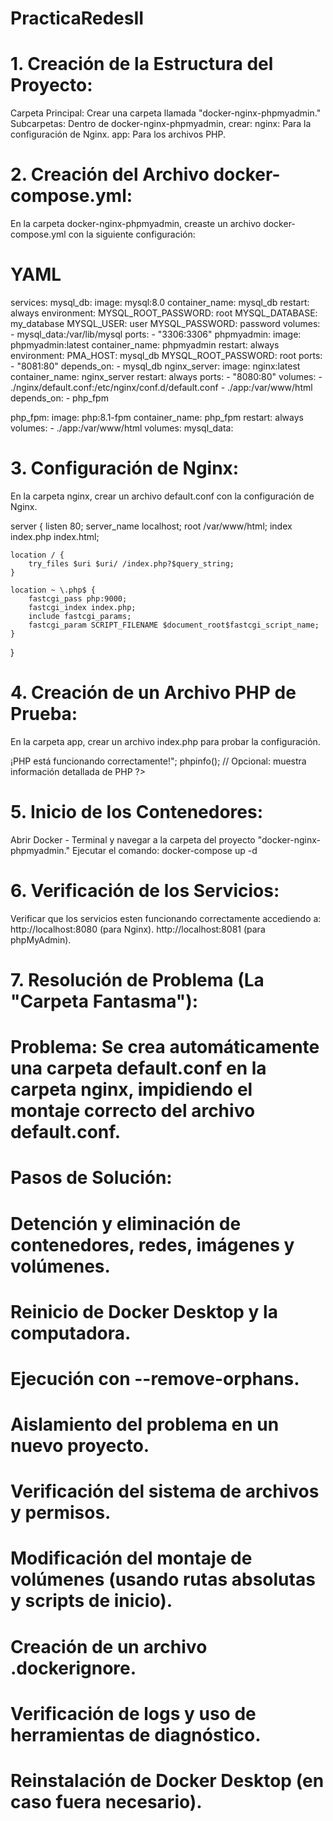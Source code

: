 # PracticaRedesII

# 1. Creación de la Estructura del Proyecto:

Carpeta Principal: Crear una carpeta llamada "docker-nginx-phpmyadmin."
Subcarpetas: Dentro de docker-nginx-phpmyadmin, crear:
nginx: Para la configuración de Nginx.
app: Para los archivos PHP.

# 2. Creación del Archivo docker-compose.yml:
En la carpeta docker-nginx-phpmyadmin, creaste un archivo docker-compose.yml con la siguiente configuración:

# YAML

services:
  mysql_db:
    image: mysql:8.0
    container_name: mysql_db
    restart: always
    environment:
      MYSQL_ROOT_PASSWORD: root
      MYSQL_DATABASE: my_database
      MYSQL_USER: user
      MYSQL_PASSWORD: password
    volumes:
      - mysql_data:/var/lib/mysql
    ports:
      - "3306:3306"
  phpmyadmin:
    image: phpmyadmin:latest
    container_name: phpmyadmin
    restart: always
    environment:
      PMA_HOST: mysql_db
      MYSQL_ROOT_PASSWORD: root
    ports:
      - "8081:80"
    depends_on:
      - mysql_db
  nginx_server:
    image: nginx:latest
    container_name: nginx_server
    restart: always
    ports:
      - "8080:80"
    volumes:
      - ./nginx/default.conf:/etc/nginx/conf.d/default.conf
      - ./app:/var/www/html
    depends_on:
      - php_fpm

  php_fpm:
    image: php:8.1-fpm
    container_name: php_fpm
    restart: always
    volumes:
      - ./app:/var/www/html
volumes:
  mysql_data:
  
# 3. Configuración de Nginx:
En la carpeta nginx, crear un archivo default.conf con la configuración de Nginx.

server {
    listen 80;
    server_name localhost;
    root /var/www/html;
    index index.php index.html;

    location / {
        try_files $uri $uri/ /index.php?$query_string;
    }

    location ~ \.php$ {
        fastcgi_pass php:9000;
        fastcgi_index index.php;
        include fastcgi_params;
        fastcgi_param SCRIPT_FILENAME $document_root$fastcgi_script_name;
    }
}

# 4. Creación de un Archivo PHP de Prueba:
En la carpeta app, crear un archivo index.php para probar la configuración.

<?php
echo "<h1>¡PHP está funcionando correctamente!</h1>";
phpinfo(); // Opcional: muestra información detallada de PHP
?>

# 5. Inicio de los Contenedores:
Abrir Docker - Terminal y navegar a la carpeta del proyecto "docker-nginx-phpmyadmin."
Ejecutar el comando: docker-compose up -d

# 6. Verificación de los Servicios:
Verificar que los servicios esten funcionando correctamente accediendo a:
http://localhost:8080 (para Nginx).
http://localhost:8081 (para phpMyAdmin).

# 7. Resolución de Problema (La "Carpeta Fantasma"):

# Problema: Se crea automáticamente una carpeta default.conf en la carpeta nginx, impidiendo el montaje correcto del archivo default.conf.

# Pasos de Solución:
# Detención y eliminación de contenedores, redes, imágenes y volúmenes.
# Reinicio de Docker Desktop y la computadora.
# Ejecución con --remove-orphans.
# Aislamiento del problema en un nuevo proyecto.
# Verificación del sistema de archivos y permisos.
# Modificación del montaje de volúmenes (usando rutas absolutas y scripts de inicio).
# Creación de un archivo .dockerignore.
# Verificación de logs y uso de herramientas de diagnóstico.
# Reinstalación de Docker Desktop (en caso fuera necesario).
